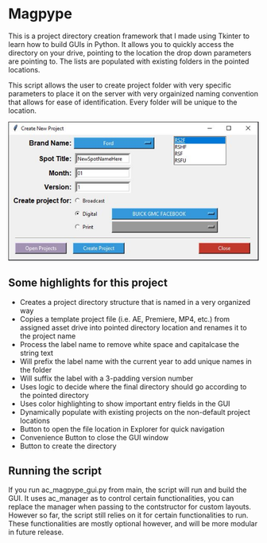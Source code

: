 # Magpype

This is a project directory creation framework that I made using Tkinter to learn how to build GUIs in Python. It allows you to quickly access the directory on your drive, pointing to the location the drop down parameters are pointing to. The lists are populated with existing folders in the pointed locations.

This script allows the user to create project folder with very specific parameters to place it on the server with very orgainized naming convention that allows for ease of identification. Every folder will be unique to the location.

![Preview of the GUI](/img/ac_magpype_gui_preview.JPG)

## Some highlights for this project

- Creates a project directory structure that is named in a very organized way
- Copies a template project file (i.e. AE, Premiere, MP4, etc.) from assigned asset drive into pointed directory location and renames it to the project name
- Process the label name to remove white space and capitalcase the string text
- Will prefix the label name with the current year to add unique names in the folder
- Will suffix the label with a 3-padding version number
- Uses logic to decide where the final directory should go according to the pointed directory
- Uses color highlighting to show important entry fields in the GUI
- Dynamically populate with existing projects on the non-default project locations
- Button to open the file location in Explorer for quick navigation
- Convenience Button to close the GUI window
- Button to create the directory

## Running the script

If you run ac_magpype_gui.py from main, the script will run and build the GUI. It uses ac_manager as to control certain functionalities, you can replace the manager when passing to the contstructor for custom layouts. However so far, the script still relies on it for certain functionalities to run. These functionalities are mostly optional however, and will be more modular in future release. 
